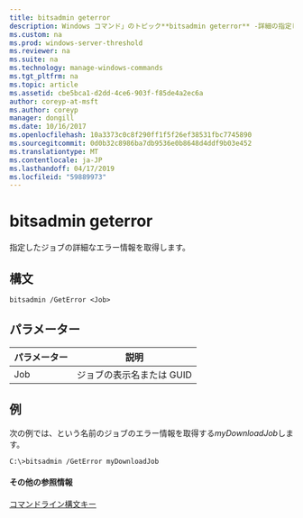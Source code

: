```yaml
---
title: bitsadmin geterror
description: Windows コマンド」のトピック**bitsadmin geterror** -詳細の指定したジョブのエラー情報を取得します。
ms.custom: na
ms.prod: windows-server-threshold
ms.reviewer: na
ms.suite: na
ms.technology: manage-windows-commands
ms.tgt_pltfrm: na
ms.topic: article
ms.assetid: cbe5bca1-d2dd-4ce6-903f-f85de4a2ec6a
author: coreyp-at-msft
ms.author: coreyp
manager: dongill
ms.date: 10/16/2017
ms.openlocfilehash: 10a3373c0c8f290ff1f5f26ef38531fbc7745890
ms.sourcegitcommit: 0d0b32c8986ba7db9536e0b8648d4ddf9b03e452
ms.translationtype: MT
ms.contentlocale: ja-JP
ms.lasthandoff: 04/17/2019
ms.locfileid: "59889973"
---
```

# <a name="bitsadmin-geterror"></a>bitsadmin geterror



指定したジョブの詳細なエラー情報を取得します。

## <a name="syntax"></a>構文

```
bitsadmin /GetError <Job>
```

## <a name="parameters"></a>パラメーター

|パラメーター|説明|
|---------|-----------|
|Job|ジョブの表示名または GUID|

## <a name="BKMK_examples"></a>例

次の例では、という名前のジョブのエラー情報を取得する*myDownloadJob*します。
```
C:\>bitsadmin /GetError myDownloadJob
```

#### <a name="additional-references"></a>その他の参照情報

[コマンドライン構文キー](command-line-syntax-key.md)
